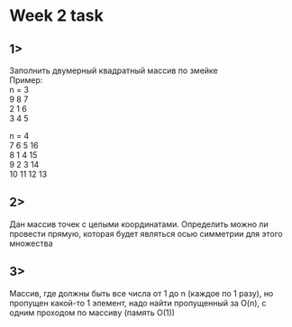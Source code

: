 # Week 2 task

## 1>
Заполнить двумерный квадратный массив по змейке  
Пример:  
n = 3  
9  8  7  
2  1  6  
3  4  5  
  
n = 4  
7  6  5 16  
8  1  4 15  
9  2  3 14  
10 11 12 13  

## 2>  
Дан массив точек с целыми координатами. Определить можно ли провести прямую, которая будет являться осью симметрии для этого множества  

## 3>
Массив, где должны быть все числа от 1 до n (каждое по 1 разу), но пропущен какой-то 1 элемент, надо найти пропущенный за O(n), с одним проходом по массиву (память O(1))

